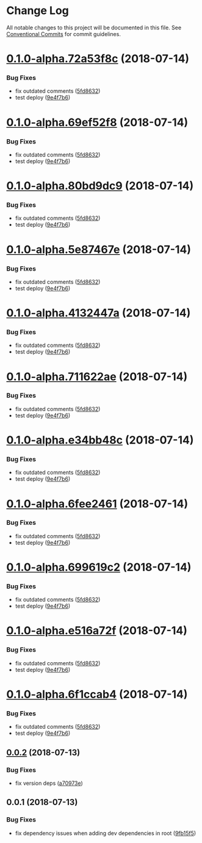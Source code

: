 # Change Log

All notable changes to this project will be documented in this file.
See [Conventional Commits](https://conventionalcommits.org) for commit guidelines.

<a name="0.1.0-alpha.72a53f8c"></a>
# [0.1.0-alpha.72a53f8c](https://github.com/overmindbots/discord-js-command-manager/compare/v0.0.2...v0.1.0-alpha.72a53f8c) (2018-07-14)


### Bug Fixes

* fix outdated comments ([5fd8632](https://github.com/overmindbots/discord-js-command-manager/commit/5fd8632))
* test deploy ([9e4f7b6](https://github.com/overmindbots/discord-js-command-manager/commit/9e4f7b6))




<a name="0.1.0-alpha.69ef52f8"></a>
# [0.1.0-alpha.69ef52f8](https://github.com/overmindbots/discord-js-command-manager/compare/v0.0.2...v0.1.0-alpha.69ef52f8) (2018-07-14)


### Bug Fixes

* fix outdated comments ([5fd8632](https://github.com/overmindbots/discord-js-command-manager/commit/5fd8632))
* test deploy ([9e4f7b6](https://github.com/overmindbots/discord-js-command-manager/commit/9e4f7b6))




<a name="0.1.0-alpha.80bd9dc9"></a>
# [0.1.0-alpha.80bd9dc9](https://github.com/overmindbots/discord-js-command-manager/compare/v0.0.2...v0.1.0-alpha.80bd9dc9) (2018-07-14)


### Bug Fixes

* fix outdated comments ([5fd8632](https://github.com/overmindbots/discord-js-command-manager/commit/5fd8632))
* test deploy ([9e4f7b6](https://github.com/overmindbots/discord-js-command-manager/commit/9e4f7b6))




<a name="0.1.0-alpha.5e87467e"></a>
# [0.1.0-alpha.5e87467e](https://github.com/overmindbots/discord-js-command-manager/compare/v0.0.2...v0.1.0-alpha.5e87467e) (2018-07-14)


### Bug Fixes

* fix outdated comments ([5fd8632](https://github.com/overmindbots/discord-js-command-manager/commit/5fd8632))
* test deploy ([9e4f7b6](https://github.com/overmindbots/discord-js-command-manager/commit/9e4f7b6))




<a name="0.1.0-alpha.4132447a"></a>
# [0.1.0-alpha.4132447a](https://github.com/overmindbots/discord-js-command-manager/compare/v0.0.2...v0.1.0-alpha.4132447a) (2018-07-14)


### Bug Fixes

* fix outdated comments ([5fd8632](https://github.com/overmindbots/discord-js-command-manager/commit/5fd8632))
* test deploy ([9e4f7b6](https://github.com/overmindbots/discord-js-command-manager/commit/9e4f7b6))




<a name="0.1.0-alpha.711622ae"></a>
# [0.1.0-alpha.711622ae](https://github.com/overmindbots/discord-js-command-manager/compare/v0.0.2...v0.1.0-alpha.711622ae) (2018-07-14)


### Bug Fixes

* fix outdated comments ([5fd8632](https://github.com/overmindbots/discord-js-command-manager/commit/5fd8632))
* test deploy ([9e4f7b6](https://github.com/overmindbots/discord-js-command-manager/commit/9e4f7b6))




<a name="0.1.0-alpha.e34bb48c"></a>
# [0.1.0-alpha.e34bb48c](https://github.com/overmindbots/discord-js-command-manager/compare/v0.0.2...v0.1.0-alpha.e34bb48c) (2018-07-14)


### Bug Fixes

* fix outdated comments ([5fd8632](https://github.com/overmindbots/discord-js-command-manager/commit/5fd8632))
* test deploy ([9e4f7b6](https://github.com/overmindbots/discord-js-command-manager/commit/9e4f7b6))




<a name="0.1.0-alpha.6fee2461"></a>
# [0.1.0-alpha.6fee2461](https://github.com/overmindbots/discord-js-command-manager/compare/v0.0.2...v0.1.0-alpha.6fee2461) (2018-07-14)


### Bug Fixes

* fix outdated comments ([5fd8632](https://github.com/overmindbots/discord-js-command-manager/commit/5fd8632))
* test deploy ([9e4f7b6](https://github.com/overmindbots/discord-js-command-manager/commit/9e4f7b6))




<a name="0.1.0-alpha.699619c2"></a>
# [0.1.0-alpha.699619c2](https://github.com/overmindbots/discord-js-command-manager/compare/v0.0.2...v0.1.0-alpha.699619c2) (2018-07-14)


### Bug Fixes

* fix outdated comments ([5fd8632](https://github.com/overmindbots/discord-js-command-manager/commit/5fd8632))
* test deploy ([9e4f7b6](https://github.com/overmindbots/discord-js-command-manager/commit/9e4f7b6))




<a name="0.1.0-alpha.e516a72f"></a>
# [0.1.0-alpha.e516a72f](https://github.com/overmindbots/discord-js-command-manager/compare/v0.0.2...v0.1.0-alpha.e516a72f) (2018-07-14)


### Bug Fixes

* fix outdated comments ([5fd8632](https://github.com/overmindbots/discord-js-command-manager/commit/5fd8632))
* test deploy ([9e4f7b6](https://github.com/overmindbots/discord-js-command-manager/commit/9e4f7b6))




<a name="0.1.0-alpha.6f1ccab4"></a>
# [0.1.0-alpha.6f1ccab4](https://github.com/overmindbots/discord-js-command-manager/compare/v0.0.2...v0.1.0-alpha.6f1ccab4) (2018-07-14)


### Bug Fixes

* fix outdated comments ([5fd8632](https://github.com/overmindbots/discord-js-command-manager/commit/5fd8632))
* test deploy ([9e4f7b6](https://github.com/overmindbots/discord-js-command-manager/commit/9e4f7b6))




<a name="0.0.2"></a>
## [0.0.2](https://github.com/overmindbots/discord-js-command-manager/compare/v0.0.1...v0.0.2) (2018-07-13)


### Bug Fixes

* fix version deps ([a70973e](https://github.com/overmindbots/discord-js-command-manager/commit/a70973e))




<a name="0.0.1"></a>
## 0.0.1 (2018-07-13)


### Bug Fixes

* fix dependency issues when adding dev dependencies in root ([9fb15f5](https://github.com/overmindbots/discord-js-command-manager/commit/9fb15f5))
